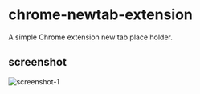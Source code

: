 # chrome-newtab-extension
A simple Chrome extension new tab place holder.
## screenshot
![screenshot-1](http://i.imgur.com/mgaJO58.jpg)
